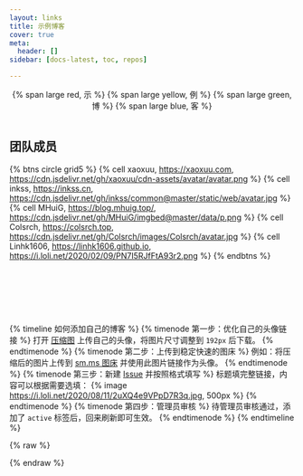 ```yaml
---
layout: links
title: 示例博客
cover: true
meta:
  header: []
sidebar: [docs-latest, toc, repos]

---
```


<center>
{% span large red, 示 %}
{% span large yellow, 例 %}
{% span large green, 博 %}
{% span large blue, 客 %}
</center>
<br>

## 团队成员

{% btns circle grid5 %}
{% cell xaoxuu, https://xaoxuu.com, https://cdn.jsdelivr.net/gh/xaoxuu/cdn-assets/avatar/avatar.png %}
{% cell inkss, https://inkss.cn, https://cdn.jsdelivr.net/gh/inkss/common@master/static/web/avatar.jpg %}
{% cell MHuiG, https://blog.mhuig.top/, https://cdn.jsdelivr.net/gh/MHuiG/imgbed@master/data/p.png %}
{% cell Colsrch, https://colsrch.top, https://cdn.jsdelivr.net/gh/Colsrch/images/Colsrch/avatar.jpg %}
{% cell Linhk1606, https://linhk1606.github.io, https://i.loli.net/2020/02/09/PN7I5RJfFtA93r2.png %}
{% endbtns %}

<br>
<div class="examples"></div>
<br>


<!-- more -->

<br><br>

{% timeline 如何添加自己的博客 %}
{% timenode 第一步：优化自己的头像链接 %}
打开 [压缩图](https://www.yasuotu.com/) 上传自己的头像，将图片尺寸调整到 `192px` 后下载。
{% endtimenode %}
{% timenode 第二步：上传到稳定快速的图床 %}
例如：将压缩后的图片上传到 [sm.ms 图床](https://sm.ms/) 并使用此图片链接作为头像。
{% endtimenode %}
{% timenode 第三步：新建 [Issue](https://github.com/volantis-x/examples/issues/) 并按照格式填写 %}
标题填完整链接，内容可以根据需要选填：
{% image https://i.loli.net/2020/08/11/2uXQ4e9VPpD7R3q.jpg, 500px %}
{% endtimenode %}
{% timenode 第四步：管理员审核 %}
待管理员审核通过，添加了 `active` 标签后，回来刷新即可生效。
{% endtimenode %}
{% endtimeline %}


{% raw %}
<script>
function loadVersion(version) {
  $('div.examples').append('<div class="group ' + version + '"></div>');
  $('div.examples .group.' + version).append('<div class="loading"><i class="fa fa-cog fa-2x fa-spin"></i></div></div>');

  $.get("https://api.github.com/repos/volantis-x/examples/issues?sort=updated&state=open&page=1&per_page=100&labels=active," + version, function(data, status) {
    if (data.length > 0) {
      $('div.examples .group.' + version).append('<div class="btns circle grid5"></div>');
      for (i = 0; i < data.length; i++) {
        // find label name
        for (j = 0; j < data[i].labels.length; j++) {
          if (data[i].labels[j].name == version) {
            $('div.examples .group.' + version + ' .btns').before('<h2>' + data[i].labels[j].description + '</h2>');
          }
        }

        // get name
        let name = data[i].body.match(/name:[^\n]*\n/);
        if (name && name.length > 0) {
          name = name[0].replace(/(name:[\s]*|[\r\n]*)/g,'');
        }

        // get avatar
        let avatar = data[i].body.match(/avatar:[^\n]*\n/);
        if (avatar && avatar.length > 0) {
          avatar = avatar[0].replace(/(avatar:[\s]*|[\r\n]*)/g,'');
        }

        // get tags
        let tags = data[i].body.match(/tags:[^\n]*\n/);
        if (tags && tags.length > 0) {
          tags = tags[0].replace(/(tags:[\s]*|[\r\n]*)/g,'');
          tags = tags.replace(/(\[|\])*/g,'').replace(/,\ */g,',');
          tags = tags.split(',');
          tags = "#" + tags.join(" #");
        }

        // get desc
        let desc = data[i].body.match(/desc:[^\n]*\n/);
        if (desc && desc.length > 0) {
          desc = desc[0].replace(/(desc:[\s]*|[\r\n]*)/g,'');
          desc = 'title = "' + desc + '"';
        } else {
          desc = '';
        }

        let imgTag = '';
        if (avatar.length > 0) {
          imgTag = '<img no-lazy src="' + avatar + '">';
        } else {
          imgTag = '<img src="https://cdn.jsdelivr.net/gh/xaoxuu/cdn-assets/placeholder/c617bfd2497fcea598e621413e315c368f8d8e.svg">';
        }
        let tagsTag = '<p>' + tags + '</p>';
        let aTag = '<a class="button" target="_blank"' + desc + 'href="' + data[i].title + '">' + imgTag + name + tagsTag + '</a>';
        $('div.examples .group.' + version + ' .btns').append(aTag);
      }
    }
    $('div.examples .group.' + version + ' .loading').remove();
  });

}
function loadExamples() {
  loadVersion('latest');
  loadVersion('v2');
  //loadVersion('v1');
}
document.addEventListener('DOMContentLoaded', function () {
  loadExamples();
});
loadExamples();
</script>
{% endraw %}
